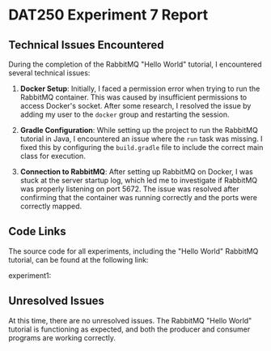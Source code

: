 # DAT250 Experiment 7 Report

## Technical Issues Encountered

During the completion of the RabbitMQ "Hello World" tutorial, I encountered several technical issues:

1. **Docker Setup**: Initially, I faced a permission error when trying to run the RabbitMQ container. This was caused by insufficient permissions to access Docker's socket. After some research, I resolved the issue by adding my user to the `docker` group and restarting the session.

2. **Gradle Configuration**: While setting up the project to run the RabbitMQ tutorial in Java, I encountered an issue where the `run` task was missing. I fixed this by configuring the `build.gradle` file to include the correct main class for execution.

3. **Connection to RabbitMQ**: After setting up RabbitMQ on Docker, I was stuck at the server startup log, which led me to investigate if RabbitMQ was properly listening on port 5672. The issue was resolved after confirming that the container was running correctly and the ports were correctly mapped.

## Code Links

The source code for all experiments, including the "Hello World" RabbitMQ tutorial, can be found at the following link:

experiment1:


## Unresolved Issues

At this time, there are no unresolved issues. The RabbitMQ "Hello World" tutorial is functioning as expected, and both the producer and consumer programs are working correctly.
